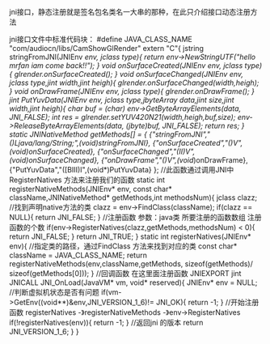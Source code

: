 jni接口，静态注册就是签名包名类名一大串的那种，在此只介绍接口动态注册方法

jni接口文件中标准代码块：
        #define JAVA_CLASS_NAME "com/audiocn/libs/CamShowGlRender"
        extern "C"{
        	 jstring stringFromJNI(JNIEnv *env, jclass type){
        		return  env->NewStringUTF("hello mrfan iam come back!!");
        	}
        	 void onSurfaceCreated(JNIEnv *env, jclass type){
        		glrender.onSurfaceCreated();
        	}
        	 void onSurfaceChanged(JNIEnv *env, jclass type,jint width,jint heigh){
        		glrender.onSurfaceChanged(width,heigh);
        	}
        	 void onDrawFrame(JNIEnv *env, jclass type){
        		glrender.onDrawFrame();
        	}
        	 jint PutYuvData(JNIEnv *env, jclass type,jbyteArray data,jint size,jint width,jint heigh){
        		char *buf = (char*) env->GetByteArrayElements(data, JNI_FALSE);
        		int res = glrender.setYUV420N21(width,heigh,buf,size);
        		env->ReleaseByteArrayElements(data, (jbyte*)buf, JNI_FALSE);
        		return res;
        	}
        	static JNINativeMethod getMethods[] = {
        	        {"stringFromJNI","()Ljava/lang/String;",(void*)stringFromJNI},
        			{"onSurfaceCreated","()V",(void*)onSurfaceCreated},
        			{"onSurfaceChanged","(II)V",(void*)onSurfaceChanged},
        			{"onDrawFrame","()V",(void*)onDrawFrame},
        			{"PutYuvData","([BIII)I",(void*)PutYuvData}
        	};
        	//此函数通过调用JNI中 RegisterNatives 方法来注册我们的函数
        	static int registerNativeMethods(JNIEnv* env, const char* className,JNINativeMethod* getMethods,int methodsNum){
        	    jclass clazz;
        	    //找到声明native方法的类
        	    clazz = env->FindClass(className);
        	    if(clazz == NULL){
        	        return JNI_FALSE;
        	    }
        	   //注册函数 参数：java类 所要注册的函数数组 注册函数的个数
        	    if(env->RegisterNatives(clazz,getMethods,methodsNum) < 0){
        	        return JNI_FALSE;
        	    }
        	    return JNI_TRUE;
        	}
        	static int registerNatives(JNIEnv* env){
        	    //指定类的路径，通过FindClass 方法来找到对应的类
        	    const char* className  = JAVA_CLASS_NAME;
        	    return registerNativeMethods(env,className,getMethods, sizeof(getMethods)/ sizeof(getMethods[0]));
        	}
        	//回调函数 在这里面注册函数
        	JNIEXPORT jint JNICALL JNI_OnLoad(JavaVM* vm, void* reserved){
        	    JNIEnv* env = NULL;
        	   //判断虚拟机状态是否有问题
        	    if(vm->GetEnv((void**)&env,JNI_VERSION_1_6)!= JNI_OK){
        	        return -1;
        	    }
        	    //开始注册函数 registerNatives -》registerNativeMethods -》env->RegisterNatives
        	    if(!registerNatives(env)){
        	        return -1;
        	    }
        	    //返回jni 的版本
        	    return JNI_VERSION_1_6;
        	}
        }
